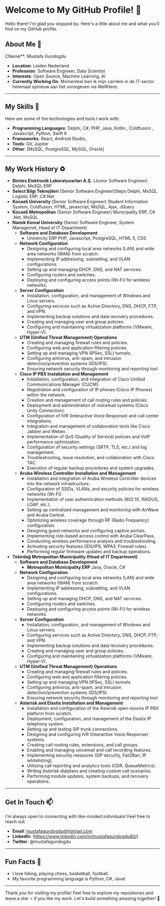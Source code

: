 # Welcome to My GitHub Profile! 👋

Hello there! I'm glad you stopped by. Here's a little about me and what you'll find on my GitHub profile.

## About Me 🌟

CName**: Mustafa Gundogdu
- **Location**: Leiden Nederland
- **Profession**: Software Engineer, Data Scientist
- **Interests**: Open Source, Machine Learning, AI
- **Currently Working On**: Momenteel ben ik mijn carrière in de IT-sector helemaal opnieuw aan het vormgeven via WeRHere.

---

## My Skills 🚀

Here are some of the technologies and tools I work with:

- **Programming Languages**: Delphi, C#, PHP, Java, Kotlin , Coldfusion , Javascript, Python, Swift 6
- **Frameworks**: React, Android Studio, 
- **Tools**: Git, Jupiter
- **Other**: [MsSQL, PostgreSQL, MySQL, Oracle]

---
## My Work History ♻️
- **Bimtes Elektronik Laboratuvarları A.Ş.** (Junior Software Engineer) Delphi, MsSQL ERP
- **Select Bilgi Teknojileri** (Senior Software Engineer)Steps Delphi, MsSQL Logistic ERP, C#.Net 
- **Kocaeli University** (Senior Software Engineer) Student Information System, Coldfusion, HTML, javascript, MsSQL, Ajax, JQuery
- **Kocaeli Metropolitan** (Senior Software Engineer) Municipality ERP, C# .Net, MsSQL
- **Namık Kemal University** (Senior Software Engineer, System Managemet, Head of IT Department) 
    - **Software and Database Development**
        - Univercity ERP PHP, Javascript, PostgreSQL, HTML 5, CSS
    - **Network Configuration**
        - Designing and configuring local area networks (LAN) and wide area networks (WAN) from scratch.
        - Implementing IP addressing, subnetting, and VLAN configurations.
        - Setting up and managing DHCP, DNS, and NAT services.
        - Configuring routers and switches.
        - Deploying and configuring access points (Wi-Fi) for wireless networks.
    - **Server Configuration**
        - Installation, configuration, and management of Windows and Linux servers.
        - Configuring services such as Active Directory, DNS, DHCP, FTP, and VPN.
        - Implementing backup solutions and data recovery procedures.
        - Creating and managing user and group policies.
        - Configuring and maintaining virtualization platforms (VMware, Hyper-V).
    - **UTM (Unified Threat Management) Operations**
        - Creating and managing firewall rules and policies.
        - Configuring web and application filtering policies.
        - Setting up and managing VPN (IPSec, SSL) tunnels.
        - Configuring antivirus, anti-spam, and intrusion detection/prevention systems (IDS/IPS).
        - Ensuring network security through monitoring and reporting tool
    - **Cisco IP PBX Installation and Management**
        - Installation, configuration, and integration of Cisco Unified Communications Manager (CUCM).
        - Registration and configuration of IP phones (Cisco IP Phones) within the network.
        - Creation and management of call routing rules and policies.
        - Deployment and administration of voicemail systems (Cisco Unity Connection).
        - Configuration of IVR (Interactive Voice Response) and call center integrations.
        - Integration and management of collaboration tools like Cisco Jabber and Webex.
        - Implementation of QoS (Quality of Service) policies and VoIP performance optimization.
        - Configuration of security settings (SRTP, TLS, etc.) and log management.
        - Troubleshooting, issue resolution, and collaboration with Cisco TAC.
        - Execution of regular backup procedures and system upgrades.
    - **Aruba Wireless Controller Installation and Management**
        - Installation and integration of Aruba Wireless Controller devices into the network infrastructure.
        - Configuration of SSIDs, VLANs, and security policies for wireless networks (Wi-Fi).
        - Implementation of user authentication methods (802.1X, RADIUS, LDAP, etc.).
        - Setting up centralized management and monitoring with AirWave and Aruba Central.
        - Optimizing wireless coverage through RF (Radio Frequency) configuration.
        - Designing guest networks and configuring captive portals.
        - Implementing role-based access control with Aruba ClearPass.
        - Conducting wireless performance analysis and troubleshooting.
        - Activating security features (IDS/IPS, WPA3, Firewall rules).
        - Performing regular firmware updates and backup operations.
- **Tekirdağ Metropolitan Municipality (Head of IT Department)** 
  - **Software and Database Development**
      - **Metropolitan Municipality ERP** Java, Oracle, C#
  - **Network Configuration**
      - Designing and configuring local area networks (LAN) and wide area networks (WAN) from scratch.
      - Implementing IP addressing, subnetting, and VLAN configurations.
      - Setting up and managing DHCP, DNS, and NAT services.
      - Configuring routers and switches.
      - Deploying and configuring access points (Wi-Fi) for wireless networks.
  - **Server Configuration**
      - Installation, configuration, and management of Windows and Linux servers.
      - Configuring services such as Active Directory, DNS, DHCP, FTP, and VPN.
      - Implementing backup solutions and data recovery procedures.
      - Creating and managing user and group policies.
      - Configuring and maintaining virtualization platforms (VMware, Hyper-V).
  - **UTM (Unified Threat Management) Operations**
      - Creating and managing firewall rules and policies.
      - Configuring web and application filtering policies.
      - Setting up and managing VPN (IPSec, SSL) tunnels.
      - Configuring antivirus, anti-spam, and intrusion detection/prevention systems (IDS/IPS).
      - Ensuring network security through monitoring and reporting tool
  - **Asterisk and Elastix Installation and Management**
      - Installation and configuration of the Asterisk open-source IP PBX platform from scratch.
      - Deployment, configuration, and management of the Elastix IP telephony system.
      - Setting up and testing SIP trunk connections.
      - Designing and configuring IVR (Interactive Voice Response) systems.
      - Creating call routing rules, extensions, and call groups.
      - Enabling and managing voicemail and call recording features.
      - Implementing security measures (SIP security, Fail2Ban, IP whitelisting).
      - Utilizing call reporting and analytics tools (CDR, QueueMetrics).
      - Writing Asterisk dialplans and creating custom call scenarios.
      - Performing module updates, system backups, and recovery operations.
---

## Get In Touch 📫

I'm always open to connecting with like-minded individuals! Feel free to reach out:

- **Email**: mustafagundogdu@hotmail.com  
- **LinkedIn**: (https://www.linkedin.com/in/mustafagundogdu80/)
- **Twitter**: @mustafagundogdu

---

## Fun Facts 🎉

- I love hiking, playing chess, basketball, football.
- My favorite programming language is Python, C#, Java!

---

Thank you for visiting my profile! Feel free to explore my repositories and leave a star ⭐ if you like my work. Let's build something amazing together! 🚀
